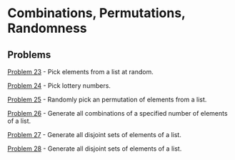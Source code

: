 # Combinations, Permutations, Randomness

## Problems

[Problem 23](p/p23.md) - Pick elements from a list at random.

[Problem 24](p/p24.md) - Pick lottery numbers.

[Problem 25](p/p25.md) - Randomly pick an permutation of elements from a list.

[Problem 26](p/p26.md) - Generate all combinations of a specified number of elements of a list.

[Problem 27](p/p27.md) - Generate all disjoint sets of elements of a list.

[Problem 28](p/p28.md) - Generate all disjoint sets of elements of a list.